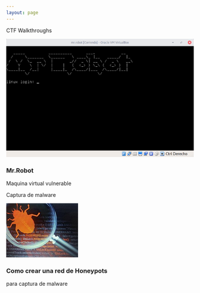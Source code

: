 ```yaml
---
layout: page
---
```


<!-- Section -->

<section>

  <div class="posts ">
  <article>
  <p> CTF Walkthroughs </p>
  <a href="{{ 'mr-robot.html' | absolute_url }}" class="image">
  <img src="assets/img/mrRobot0.png" alt="captura máquina Mr.Robot">
  </a>
  <h3>Mr.Robot</h3>
  <p>Maquina virtual vulnerable </p>
</article>
<article>
  <p> Captura de malware </p>
  <a href="{{ 'captura_malware.html' | absolute_url }}" class="image">
  <img src="assets/img/malware.jpg" alt="captura malware">
  </a>
  <h3>Como crear una red de Honeypots</h3>
  <p>para captura de malware </p>
</article>

</div>
</section>
